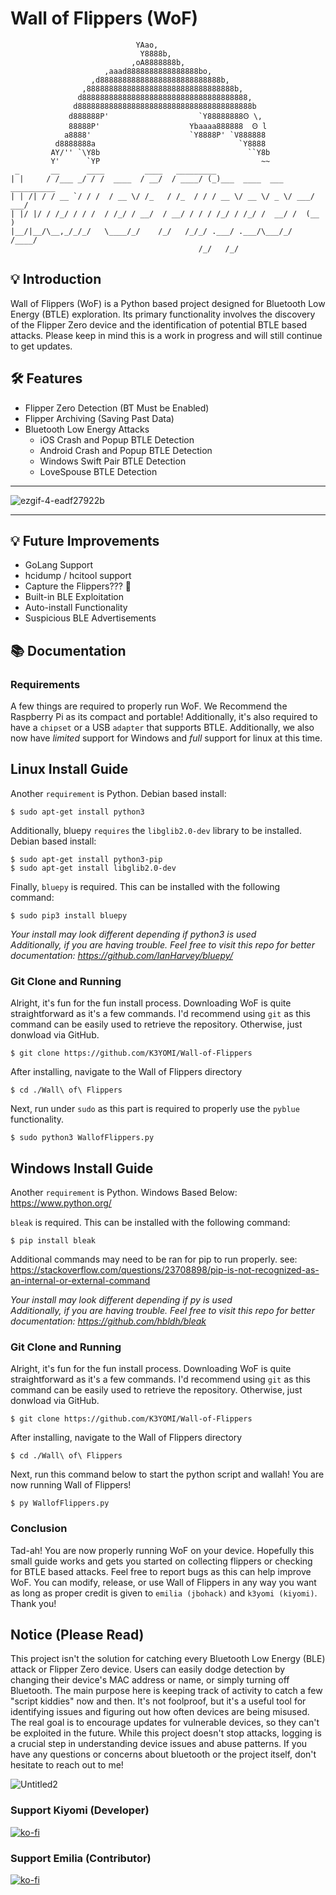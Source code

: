 # Wall of Flippers (WoF)
                                YAao,                            
                                 Y8888b, 
                               ,oA8888888b,      
                         ,aaad8888888888888888bo,   
                      ,d888888888888888888888888888b,               
                    ,888888888888888888888888888888888b,            
                   d8888888888888888888888888888888888888,           
                  d888888888888888888888888888888888888888b                 
                 d888888P'                    `Y88888888Ꙩ \,             
                 88888P'                    Ybaaaa888888  Ꙩ l          
                a8888'                      `Y8888P' `V888888    
              d8888888a                                `Y8888           
             AY/'' `\Y8b                                 ``Y8b
             Y'      `YP                                    ~~
     _       __      ____         ____   _________                           
    | |     / /___ _/ / /  ____  / __/  / ____/ (_)___  ____  ___  __________
    | | /| / / __ `/ / /  / __ \/ /_   / /_  / / / __ \/ __ \/ _ \/ ___/ ___/
    | |/ |/ / /_/ / / /  / /_/ / __/  / __/ / / / /_/ / /_/ /  __/ /  (__  ) 
    |__/|__/\__,_/_/_/   \____/_/    /_/   /_/_/ .___/ .___/\___/_/  /____/ 
                                              /_/   /_/

## 💡 Introduction
Wall of Flippers (WoF) is a Python based project designed for Bluetooth Low Energy (BTLE) exploration. Its primary functionality involves the discovery of the Flipper Zero device and the identification of potential BTLE based attacks.
Please keep in mind this is a work in progress and will still continue to get updates.


## 🛠️ Features
- Flipper Zero Detection (BT Must be Enabled)
- Flipper Archiving (Saving Past Data)
- Bluetooth Low Energy Attacks
  - iOS Crash and Popup BTLE Detection
  - Android Crash and Popup BTLE Detection
  - Windows Swift Pair BTLE Detection
  - LoveSpouse BTLE Detection
_______
![ezgif-4-eadf27922b](https://github.com/K3YOMI/Wall-of-Flippers/assets/54733885/9e0aeef5-962e-4e0c-b4d5-0b6163441c5c)
_______

## 💡 Future Improvements
- GoLang Support
- hcidump / hcitool support
- Capture the Flippers??? 👀
- Built-in BLE Exploitation
- Auto-install Functionality
- Suspicious BLE Advertisements


## 📚 Documentation


### Requirements
A few things are required to properly run WoF. We Recommend the Raspberry Pi as its compact and portable! Additionally, it's also required to have a `chipset` or a USB `adapter` that supports BTLE.
Additionally, we also now have *limited* support for Windows and *full* support for linux at this time. 

## Linux Install Guide

Another `requirement` is Python. Debian based install:


    $ sudo apt-get install python3

Additionally, bluepy `requires` the `libglib2.0-dev` library to be installed. Debian based install:

    $ sudo apt-get install python3-pip 
    $ sudo apt-get install libglib2.0-dev

Finally, `bluepy` is required. This can be installed with the following command:

    $ sudo pip3 install bluepy

*Your install may look different depending if python3 is used*\
*Additionally, if you are having trouble. Feel free to visit this repo for better documentation: https://github.com/IanHarvey/bluepy/*



### Git Clone and Running
  Alright, it's fun for the fun install process. Downloading WoF is quite straightforward as it's a few commands. 
  I'd recommend using `git` as this command can be easily used to retrieve the repository. Otherwise, just donwload via GitHub.

    $ git clone https://github.com/K3YOMI/Wall-of-Flippers

  After installing, navigate to the Wall of Flippers directory

    $ cd ./Wall\ of\ Flippers

  Next, run under `sudo` as this part is required to properly use the `pyblue` functionality.

    $ sudo python3 WallofFlippers.py 



## Windows Install Guide
  Another `requirement` is Python. Windows Based Below:\
  https://www.python.org/

  `bleak` is required. This can be installed with the following command:

    $ pip install bleak

  Additional commands may need to be ran for pip to run properly. see: https://stackoverflow.com/questions/23708898/pip-is-not-recognized-as-an-internal-or-external-command

  *Your install may look different depending if py is used*\
  *Additionally, if you are having trouble. Feel free to visit this repo for better documentation: https://github.com/hbldh/bleak*

  ### Git Clone and Running
  Alright, it's fun for the fun install process. Downloading WoF is quite straightforward as it's a few commands. 
  I'd recommend using `git` as this command can be easily used to retrieve the repository. Otherwise, just donwload via GitHub.
  
    $ git clone https://github.com/K3YOMI/Wall-of-Flippers
    
  After installing, navigate to the Wall of Flippers directory
  
    $ cd ./Wall\ of\ Flippers

  Next, run this command below to start the python script and wallah! You are now running Wall of Flippers!

    $ py WallofFlippers.py 


  ### Conclusion

  Tad-ah! You are now properly running WoF on your device. Hopefully this small guide works and gets you started on collecting flippers or checking for
  BTLE based attacks. Feel free to report bugs as this can help improve WoF. You can modify, release, or use Wall of Flippers in any way you want
  as long as proper credit is given to `emilia (jbohack)` and `k3yomi (kiyomi)`. Thank you!


  ## Notice (Please Read)
  This project isn't the solution for catching every Bluetooth Low Energy (BLE) attack or Flipper Zero device. Users can easily dodge detection by changing their device's MAC address or name, or simply turning off Bluetooth. The main purpose here is keeping track of activity to catch a few "script kiddies" now and then. It's not foolproof, but it's a useful tool for identifying issues and figuring out how often devices are being misused. The real goal is to encourage updates for vulnerable devices, so they can't be exploited in the future. While this project doesn't stop attacks, logging is a crucial step in understanding device issues and abuse patterns. If you have any questions or concerns about bluetooth or the project itself, don't hesitate to reach out to me!

  
![Untitled2](https://github.com/K3YOMI/Wall-of-Flippers/assets/54733885/a146acc6-7786-4406-b818-36a48b29473d)

### Support Kiyomi (Developer)
[![ko-fi](https://ko-fi.com/img/githubbutton_sm.svg)](https://ko-fi.com/k3yomi)
### Support Emilia (Contributor)
[![ko-fi](https://ko-fi.com/img/githubbutton_sm.svg)](https://ko-fi.com/emilia0001)



